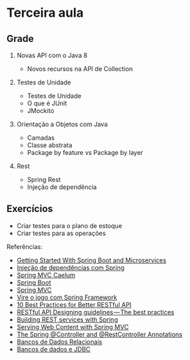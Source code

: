 # Terceira aula

## Grade


1. Novas API com o Java 8
   - Novos recursos na API de Collection

2. Testes de Unidade
   - Testes de Unidade
   - O que é JUnit
   - JMockito

3. Orientação a Objetos com Java
   - Camadas
   - Classe abstrata
   - Package by feature vs Package by layer
   
4. Rest 
   - Spring Rest
   - Injeção de dependência


## Exercícios

* Criar testes para o plano de estoque
* Criar testes para as operações




Referências:

* [Getting Started With Spring Boot and Microservices](https://dzone.com/refcardz/getting-started-with-spring-boot-and-microservices?chapter=1)
* [Injeção de dependências com Spring](https://blog.algaworks.com/injecao-de-dependencias-com-spring/)
* [Spring MVC Caelum](https://www.caelum.com.br/apostila-java-web/spring-mvc/)
* [Spring Boot](https://www.casadocodigo.com.br/products/livro-spring-boot)
* [Spring MVC](https://www.casadocodigo.com.br/products/livro-spring-mvc)
* [Vire o jogo com Spring Framework](https://www.casadocodigo.com.br/products/livro-spring-framework)
* [10 Best Practices for Better RESTful API](https://blog.mwaysolutions.com/2014/06/05/10-best-practices-for-better-restful-api/)
* [RESTful API Designing guidelines — The best practices](https://hackernoon.com/restful-api-designing-guidelines-the-best-practices-60e1d954e7c9)
* [Building REST services with Spring](https://spring.io/guides/tutorials/rest/)
* [Serving Web Content with Spring MVC](https://spring.io/guides/gs/serving-web-content/)
* [The Spring @Controller and @RestController Annotations](https://www.baeldung.com/spring-controller-vs-restcontroller)
* [Bancos de Dados Relacionais](https://www.devmedia.com.br/bancos-de-dados-relacionais/20401)
* [Bancos de dados e JDBC](https://www.caelum.com.br/apostila-java-web/bancos-de-dados-e-jdbc/#a-conexo-em-java)
